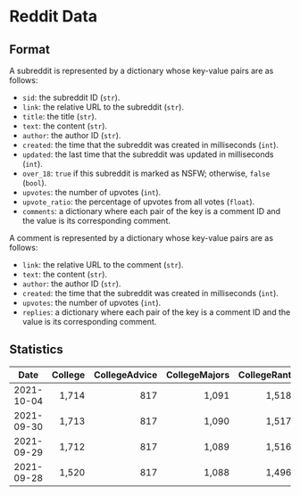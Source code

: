 # Reddit Data

## Format

A subreddit is represented by a dictionary whose key-value pairs are as follows:

* `sid`: the subreddit ID (`str`).
* `link`: the relative URL to the subreddit (`str`).
* `title`: the title (`str`).
* `text`: the content (`str`).
* `author`: the author ID (`str`).
* `created`: the time that the subreddit was created in milliseconds (`int`).
* `updated`: the last time that the subreddit was updated in milliseconds (`int`).
* `over_18`: `true` if this subreddit is marked as NSFW; otherwise, `false` (`bool`).
* `upvotes`: the number of upvotes (`int`).
* `upvote_ratio`: the percentage of upvotes from all votes (`float`).
* `comments`: a dictionary where each pair of the key is a comment ID and the value is its corresponding comment.

A comment is represented by a dictionary whose key-value pairs are as follows:

* `link`: the relative URL to the comment (`str`).
* `text`: the content (`str`).
* `author`: the author ID (`str`).
* `created`: the time that the subreddit was created in milliseconds (`int`).
* `upvotes`: the number of upvotes (`int`).
* `replies`: a dictionary where each pair of the key is a comment ID and the value is its corresponding comment.

## Statistics

| Date       | College | CollegeAdvice | CollegeMajors | CollegeRant | GradSchool | Total |
|:----------:|--------:|--------------:|--------------:|------------:|-----------:|------:|
| 2021-10-04 |   1,714 |           817 |         1,091 |       1,518 |      1,418 | 6,558 |
| 2021-09-30 |   1,713 |           817 |         1,090 |       1,517 |      1,417 | 6,554 |
| 2021-09-29 |   1,712 |           817 |         1,089 |       1,516 |      1,416 | 6,550 |
| 2021-09-28 |   1,520 |           817 |         1,088 |       1,496 |      1,376 | 6,297 |

